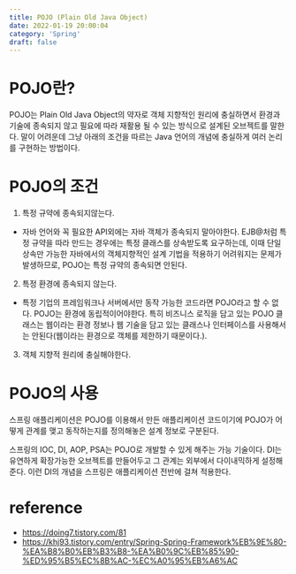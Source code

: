 ```yaml
---
title: POJO (Plain Old Java Object)
date: 2022-01-19 20:00:04
category: 'Spring'
draft: false
---
```


# POJO란?

POJO는 Plain Old Java Object의 약자로 객체 지향적인 원리에 충실하면서 환경과 기술에 종속되지 않고 필요에 따라 재활용 될 수 있는 방식으로 설계된 오브젝트를 말한다. 말이 어려운데 그냥 아래의 조건을 따르는 Java 언어의 개념에 충실하게 여러 논리를 구현하는 방법이다.

# POJO의 조건

1. 특정 규약에 종속되지않는다.

- 자바 언어와 꼭 필요한 API외에는 자바 객체가 종속되지 말아야한다. EJB@처럼 특정 규약을 따라 만드는 경우에는 특정 클래스를 상속받도록 요구하는데, 이때 단일 상속만 가능한 자바에서의 객체지향적인 설계 기법을 적용하기 어려워지는 문제가 발생하므로, POJO는 특정 규약의 종속되면 안된다.

2. 특정 환경에 종속되지 않는다.

- 특정 기업의 프레임워크나 서버에서만 동작 가능한 코드라면 POJO라고 할 수 없다. POJO는 환경에 동립적이어야한다. 특히 비즈니스 로직을 담고 있는 POJO 클래스는 웹이라는 환경 정보나 웹 기술을 담고 있는 클래스나 인터페이스를 사용해서는 안된다(웹이라는 환경으로 객체를 제한하기 때문이다.).

3. 객체 지향적 원리에 충실해야한다.

# POJO의 사용

스프링 애플리케이션은 POJO를 이용해서 만든 애플리케이션 코드이기에 POJO가 어떻게 관계를 맺고 동작하는지를 정의해놓은 설계 정보로 구분된다.

스프링의 IOC, DI, AOP, PSA는 POJO로 개발할 수 있게 해주는 가능 기술이다. DI는 유연하게 확장가능한 오브젝트를 만들어두고 그 관계는 외부에서 다이내믹하게 설정해준다. 이런 DI의 개념을 스프링은 애플리케이션 전반에 걸쳐 적용한다.

# reference

- https://doing7.tistory.com/81
- https://khj93.tistory.com/entry/Spring-Spring-Framework%EB%9E%80-%EA%B8%B0%EB%B3%B8-%EA%B0%9C%EB%85%90-%ED%95%B5%EC%8B%AC-%EC%A0%95%EB%A6%AC
